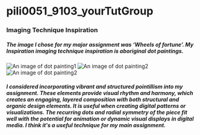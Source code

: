 # pili0051_9103_yourTutGroup

### Imaging Technique Inspiration

##### The image I chose for my major assignment was ‘Wheels of fortune’. My Inspiration imaging technique inspiration is aboriginal dot paintings.

![An image of dot painting1](readmeImages/bae5f697b48edcb257dc961cf866f024)
![An image of dot painting2](readmeImages/MICHELLEPOSSUMNUNGUARRAYI)
![An image of dot painting2](readmeImages/MYCOUNTRY5)

##### I considered incorporating vibrant and structured pointillism into my assignment. These elements provide visual rhythm and harmony, which creates an engaging, layered composition with both structural and organic design elements. It is useful when creating digital patterns or visualizations. The recurring dots and radial symmetry of the piece fit well with the potential for animation or dynamic visual displays in digital media. I think it's a useful technique for my main assignment.